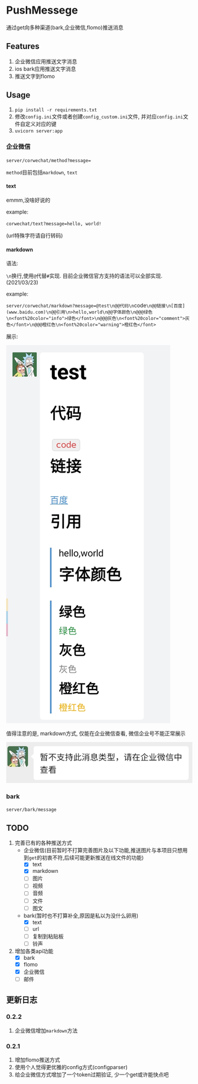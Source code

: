 # PushMessege

通过get向多种渠道(bark,企业微信,flomo)推送消息

## Features

1. 企业微信应用推送文字消息
2. ios bark应用推送文字消息
3. 推送文字到flomo

## Usage

1. `pip install -r requirements.txt`
1. 修改`config.ini`文件或者创建`config_custom.ini`文件, 并对应`config.ini`文件自定义对应的键
1. `uvicorn server:app`

### 企业微信

`server/corwechat/method?message=`

`method`目前包括`markdown`, `text`

#### text

emmm,没啥好说的

example:

`corwechat/text?message=hello, world!`

(url特殊字符请自行转码)

#### markdown

语法:

`\n`换行,使用`@`代替`#`实现.
目前企业微信官方支持的语法可以全部实现.(2021/03/23)

example:

`server/corwechat/markdown?message=@test\n@@代码\n`code`\n@@链接\n[百度](www.baidu.com)\n@@引用\n>hello,world\n@@字体颜色\n@@@绿色\n<font%20color="info">绿色</font>\n@@@灰色\n<font%20color="comment">灰色</font>\n@@@橙红色\n<font%20color="warning">橙红色</font>`

展示:

![2](img/markdown企业微信.jpg)

值得注意的是, markdown方式, 仅能在企业微信查看, 微信企业号不能正常展示

![2](img/markdown微信.jpg)

### bark

`server/bark/message`

## TODO

1. 完善已有的各种推送方式
   - 企业微信(目前暂时不打算完善图片及以下功能,推送图片与本项目只想用到`get`的初衷不符,后续可能更新推送在线文件的功能)
     - [x] text
     - [x] markdown
     - [ ] 图片
     - [ ] 视频
     - [ ] 音频
     - [ ] 文件
     - [ ] 图文
   - bark(暂时也不打算补全,原因是私以为没什么卵用)
     - [x] text
     - [ ] url
     - [ ] 复制到粘贴板
     - [ ] 铃声

2. 增加各类api功能
    - [x] bark
    - [x] flomo
    - [x] 企业微信 
    - [ ] 邮件

## 更新日志

### 0.2.2

1. 企业微信增加`markdown`方法

### 0.2.1

1. 增加flomo推送方式
1. 使用个人觉得更优雅的config方式(configparser)
1. 给企业微信方式增加了一个token过期验证, 少一个get或许能快点吧
